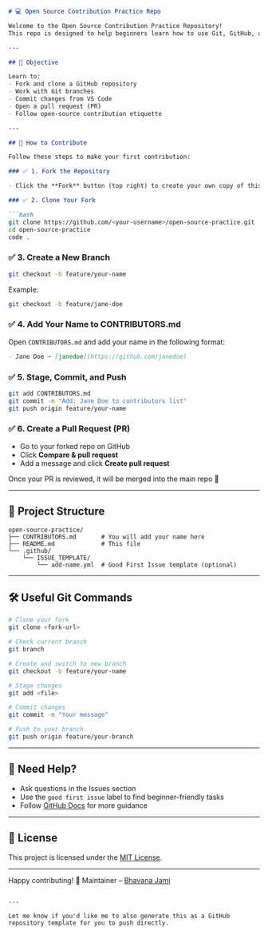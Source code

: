 ````markdown
# 💻 Open Source Contribution Practice Repo

Welcome to the Open Source Contribution Practice Repository!  
This repo is designed to help beginners learn how to use Git, GitHub, and VS Code to contribute to open source projects.

---

## 🌱 Objective

Learn to:
- Fork and clone a GitHub repository
- Work with Git branches
- Commit changes from VS Code
- Open a pull request (PR)
- Follow open-source contribution etiquette

---

## 🚀 How to Contribute

Follow these steps to make your first contribution:

### ✅ 1. Fork the Repository

- Click the **Fork** button (top right) to create your own copy of this repo.

### ✅ 2. Clone Your Fork

```bash
git clone https://github.com/<your-username>/open-source-practice.git
cd open-source-practice
code .
````

### ✅ 3. Create a New Branch

```bash
git checkout -b feature/your-name
```

Example:

```bash
git checkout -b feature/jane-doe
```

### ✅ 4. Add Your Name to CONTRIBUTORS.md

Open `CONTRIBUTORS.md` and add your name in the following format:

```markdown
- Jane Doe – [janedoe](https://github.com/janedoe)
```

### ✅ 5. Stage, Commit, and Push

```bash
git add CONTRIBUTORS.md
git commit -m "Add: Jane Doe to contributors list"
git push origin feature/your-name
```

### ✅ 6. Create a Pull Request (PR)

* Go to your forked repo on GitHub
* Click **Compare & pull request**
* Add a message and click **Create pull request**

Once your PR is reviewed, it will be merged into the main repo 🎉

---

## 📂 Project Structure

```plaintext
open-source-practice/
├── CONTRIBUTORS.md       # You will add your name here
├── README.md             # This file
└── .github/
    └── ISSUE_TEMPLATE/
        └── add-name.yml  # Good First Issue template (optional)
```

---

## 🛠 Useful Git Commands

```bash
# Clone your fork
git clone <fork-url>

# Check current branch
git branch

# Create and switch to new branch
git checkout -b feature/your-name

# Stage changes
git add <file>

# Commit changes
git commit -m "Your message"

# Push to your branch
git push origin feature/your-branch
```

---

## 🙋 Need Help?

* Ask questions in the Issues section
* Use the `good first issue` label to find beginner-friendly tasks
* Follow [GitHub Docs](https://docs.github.com/en/get-started/quickstart) for more guidance

---

## 📝 License

This project is licensed under the [MIT License](LICENSE).

---

Happy contributing! 💙
Maintainer – [Bhavana Jami](https://github.com/iambluewonk)

```

---

Let me know if you'd like me to also generate this as a GitHub repository template for you to push directly.
```
